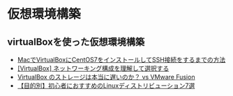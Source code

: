 # 仮想環境構築

## virtualBoxを使った仮想環境構築

- [MacでVirtualBoxにCentOS7をインストールしてSSH接続をするまでの方法](http://www.task-notes.com/entry/20150524/1432436400)
- [[VirtualBox] ネットワーキング構成を理解して選択する](http://c-through.blogto.jp/archives/14539119.html)
- [VirtualBox のストレージは本当に遅いのか？ vs VMware Fusion](https://miyalog.hatenablog.jp/entry/VirtualBox_disk_benchmark)
- [【目的別】初心者におすすめのLinuxディストリビューション7選](https://eng-entrance.com/linux_beginner_distribution)
